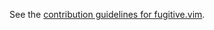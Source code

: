 See the [contribution guidelines for fugitive.vim](https://github.com/tpope/vim-fugitive/blob/master/CONTRIBUTING.markdown).
